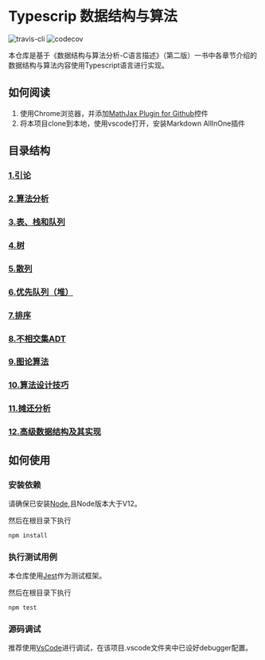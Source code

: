 # Typescrip 数据结构与算法
![travis-cli](https://travis-ci.com/qindagang/data-structures-and-algorithm-analysis-in-typescript.svg?branch=master)
![codecov](https://codecov.io/gh/qindagang/data-structures-and-algorithm-analysis-in-typescript/branch/master/graph/badge.svg?token=B05PLKNLJP)

本仓库是基于《数据结构与算法分析-C语言描述》（第二版）一书中各章节介绍的数据结构与算法内容使用Typescript语言进行实现。

## 如何阅读
1. 使用Chrome浏览器，并添加[MathJax Plugin for Github](https://chrome.google.com/webstore/detail/mathjax-plugin-for-github/ioemnmodlmafdkllaclgeombjnmnbima)控件
2. 将本项目clone到本地，使用vscode打开，安装Markdown AllInOne插件



## 目录结构

### [1.引论](https://github.com/qindagang/data-structures-and-algorithm-analysis-in-typescript/tree/master/Chapters/Chapter1-Introduction)
### [2.算法分析](https://github.com/qindagang/data-structures-and-algorithm-analysis-in-typescript/tree/master/Chapters/Chapter2-AlgorithmAnalysis)
### [3.表、栈和队列](https://github.com/qindagang/data-structures-and-algorithm-analysis-in-typescript/tree/master/Chapters/Chapter3-ListStackQueue)
### [4.树]()
### [5.散列]()
### [6.优先队列（堆）]()
### [7.排序]()
### [8.不相交集ADT]()
### [9.图论算法]()
### [10.算法设计技巧]()
### [11.摊还分析]()
### [12.高级数据结构及其实现]()


## 如何使用

### 安装依赖

请确保已安装[Node]((https://nodejs.org/zh-cn/)),且Node版本大于V12。


然后在根目录下执行

```
npm install
```

### 执行测试用例

本仓库使用[Jest](https://jestjs.io/)作为测试框架。

然后在根目录下执行

```
npm test
```

### 源码调试

推荐使用[VsCode](https://code.visualstudio.com/docs/editor/debugging)进行调试，在该项目.vscode文件夹中已设好debugger配置。
